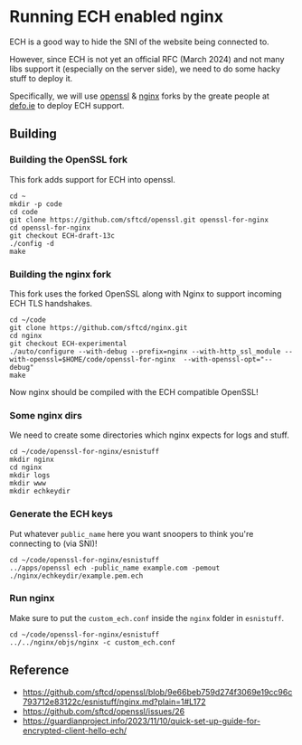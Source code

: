 # Running ECH enabled nginx

ECH is a good way to hide the SNI of the website being connected to.

However, since ECH is not yet an official RFC (March 2024) and not many libs support it (especially on the server side), we need to do some hacky stuff to deploy it.

Specifically, we will use [openssl](https://github.com/sftcd/openssl/tree/ECH-draft-13c) & [nginx](https://github.com/sftcd/nginx/tree/ECH-experimental) forks by the greate people at [defo.ie](https://defo.ie/) to deploy ECH support.

## Building

### Building the OpenSSL fork

This fork adds support for ECH into openssl.

```
cd ~
mkdir -p code
cd code
git clone https://github.com/sftcd/openssl.git openssl-for-nginx
cd openssl-for-nginx
git checkout ECH-draft-13c
./config -d
make
```

### Building the nginx fork

This fork uses the forked OpenSSL along with Nginx to support incoming ECH TLS handshakes.

```
cd ~/code
git clone https://github.com/sftcd/nginx.git
cd nginx
git checkout ECH-experimental
./auto/configure --with-debug --prefix=nginx --with-http_ssl_module --with-openssl=$HOME/code/openssl-for-nginx  --with-openssl-opt="--debug"
make
```

Now nginx should be compiled with the ECH compatible OpenSSL!

### Some nginx dirs

We need to create some directories which nginx expects for logs and stuff.

```
cd ~/code/openssl-for-nginx/esnistuff
mkdir nginx
cd nginx
mkdir logs
mkdir www
mkdir echkeydir
```

### Generate the ECH keys

Put whatever `public_name` here you want snoopers to think you're connecting to (via SNI)!

```
cd ~/code/openssl-for-nginx/esnistuff
../apps/openssl ech -public_name example.com -pemout ./nginx/echkeydir/example.pem.ech
```

### Run nginx

Make sure to put the `custom_ech.conf` inside the `nginx` folder in `esnistuff`.

```
cd ~/code/openssl-for-nginx/esnistuff
../../nginx/objs/nginx -c custom_ech.conf
```

## Reference

* https://github.com/sftcd/openssl/blob/9e66beb759d274f3069e19cc96c793712e83122c/esnistuff/nginx.md?plain=1#L172
* https://github.com/sftcd/openssl/issues/26
* https://guardianproject.info/2023/11/10/quick-set-up-guide-for-encrypted-client-hello-ech/
